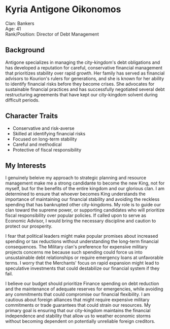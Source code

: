 # Kyria Antigone Oikonomos

Clan: Bankers  
Age: 41  
Rank/Position: Director of Debt Management  

## Background

Antigone specializes in managing the city-kingdom's debt obligations and has developed a reputation for careful, conservative financial management that prioritizes stability over rapid growth. Her family has served as financial advisors to Kourion's rulers for generations, and she is known for her ability to identify financial risks before they become crises. She advocates for sustainable financial practices and has successfully negotiated several debt restructuring agreements that have kept our city-kingdom solvent during difficult periods.

## Character Traits

- Conservative and risk-averse
- Skilled at identifying financial risks
- Focused on long-term stability
- Careful and methodical
- Protective of fiscal responsibility

## My Interests

I genuinely beleive my approach to strategic planning and resource management  make me a strong candidante to become the new King, not for myself, but for the benefits of the entire kingdom and our glorious clan. I am determined to ensure that whoever becomes King understands the importance of maintaining our financial stability and avoiding the reckless spending that has bankrupted other city-kingdoms. My role is to guide our clan toward the supreme power, or supporting candidates who will prioritize fiscal responsibility over popular  policies. If called upon to serve as Economic Advisor, I would bring the necessary discipline and caution to protect our prosperity.

I fear that political leaders might make popular promises about increased spending or tax reductions without understanding the long-term financial consequences. The Military clan's preference for expensive military projects concerns me because such spending could force us into unsustainable debt relationships or require emergency loans at unfavorable terms. I worry that the Merchants' focus on rapid expansion might lead to speculative investments that could destabilize our financial system if they fail.

I believe our budget should prioritize Finance spending on debt reduction and the maintenance of adequate reserves for emergencies, while avoiding any commitments that could compromise our financial flexibility. I am cautious about foreign alliances that might require expensive military commitments or trade guarantees that could strain our resources. My primary goal is ensuring that our city-kingdom maintains the financial independence and stability that allow us to weather economic storms without becoming dependent on potentially unreliable foreign creditors. 